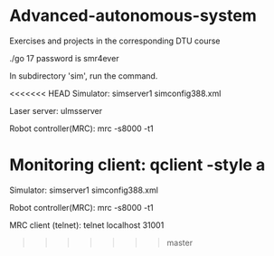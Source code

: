 # Advanced-autonomous-system
Exercises and projects in the corresponding DTU course


./go 17   password is smr4ever

In subdirectory 'sim', run the command.

<<<<<<< HEAD
Simulator: 
simserver1 simconfig388.xml

Laser server: 
ulmsserver

Robot controller(MRC): 
mrc -s8000 -t1

Monitoring client: 
qclient -style a
=======
Simulator: simserver1 simconfig388.xml

Robot controller(MRC): mrc -s8000 -t1

MRC client (telnet): telnet localhost 31001
>>>>>>> master
